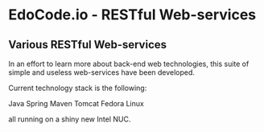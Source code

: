 EdoCode.io - RESTful Web-services
====================

Various RESTful Web-services
-------------------

In an effort to learn more about back-end web technologies, this suite of simple and useless web-services have been developed.

Current technology stack is the following:

Java
Spring
Maven
Tomcat
Fedora Linux

all running on a shiny new Intel NUC.